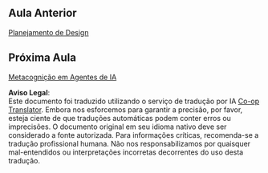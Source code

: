 <!--
CO_OP_TRANSLATOR_METADATA:
{
  "original_hash": "c692a8975d7d5b99575a553de1c5e8a7",
  "translation_date": "2025-05-20T08:48:46+00:00",
  "source_file": "08-multi-agent/README.md",
  "language_code": "pt"
}
-->
## Aula Anterior

[Planejamento de Design](../07-planning-design/README.md)

## Próxima Aula

[Metacognição em Agentes de IA](../09-metacognition/README.md)

**Aviso Legal**:  
Este documento foi traduzido utilizando o serviço de tradução por IA [Co-op Translator](https://github.com/Azure/co-op-translator). Embora nos esforcemos para garantir a precisão, por favor, esteja ciente de que traduções automáticas podem conter erros ou imprecisões. O documento original em seu idioma nativo deve ser considerado a fonte autorizada. Para informações críticas, recomenda-se a tradução profissional humana. Não nos responsabilizamos por quaisquer mal-entendidos ou interpretações incorretas decorrentes do uso desta tradução.